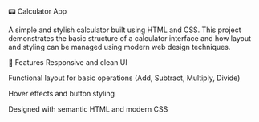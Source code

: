 📟 Calculator App

A simple and stylish calculator built using HTML and CSS. This project demonstrates the basic structure of a calculator interface and how layout and styling can be managed using modern web design techniques.

🔧 Features
Responsive and clean UI

Functional layout for basic operations (Add, Subtract, Multiply, Divide)

Hover effects and button styling

Designed with semantic HTML and modern CSS